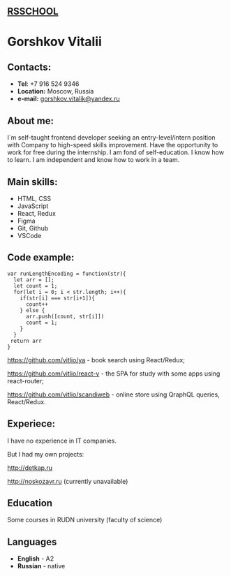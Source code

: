 [RSSCHOOL](app.rs.rschool)
-----

Gorshkov Vitalii
=====

Contacts:
-----
* __Tel__: +7 916 524 9346
* __Location:__ Moscow, Russia
* __e-mail:__ gorshkov.vitalik@yandex.ru

About me:
-----
I`m self-taught frontend developer seeking an entry-level/intern position with Company to high-speed skills improvement. Have the opportunity to work for free during the internship. I am fond of self-education. I know how to learn. I am independent and know how to work in a team.

Main skills:
-----
* HTML, CSS
* JavaScript 
* React, Redux
* Figma
* Git, Github
* VSCode

Code example:
-----
```
var runLengthEncoding = function(str){
  let arr = [];
  let count = 1;
  for(let i = 0; i < str.length; i++){
    if(str[i] === str[i+1]){
      count++
    } else {
      arr.push([count, str[i]])
      count = 1;
    }
  }
 return arr
}
```
https://github.com/vitlio/ya - book search using React/Redux;

https://github.com/vitlio/react-v - the SPA for study with some apps using react-router;

https://github.com/vitlio/scandiweb - online store using QraphQL queries, React/Redux.

Experiece:
-----
I have no experience in IT companies. 

But I had my own projects: 

http://detkap.ru 

http://noskozavr.ru (currently unavailable)

Education
-----
Some courses in RUDN university (faculty of science)

Languages
-----
* __English__ - A2
* __Russian__ - native
